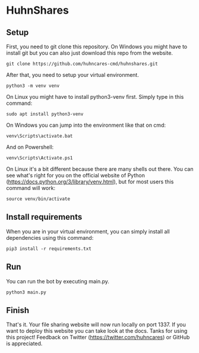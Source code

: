 # HuhnShares
## Setup
First, you need to git clone this repository. On Windows you might have to install git but you can also just download this repo from the website.
```
git clone https://github.com/huhncares-cmd/huhnshares.git
```
After that, you need to setup your virtual environment.
```
python3 -m venv venv
```
On Linux you might have to install python3-venv first. Simply type in this command:
```
sudo apt install python3-venv
```
On Windows you can jump into the environment like that on cmd:
```
venv\Scripts\activate.bat
```
And on Powershell:
```
venv\Scripts\Activate.ps1
```
On Linux it's a bit different because there are many shells out there. You can see what's right for you on the official website of Python (https://docs.python.org/3/library/venv.html), but for most users this command will work:
```
source venv/bin/activate
```
## Install requirements
When you are in your virtual environment, you can simply install all dependencies using this command:
```
pip3 install -r requirements.txt
```
## Run
You can run the bot by executing main.py.
```
python3 main.py
```
## Finish
That's it. Your file sharing website will now run locally on port 1337. If you want to deploy this website you can take look at the docs. Tanks for using this project! Feedback on Twitter (https://twitter.com/huhncares) or GitHub is appreciated.
